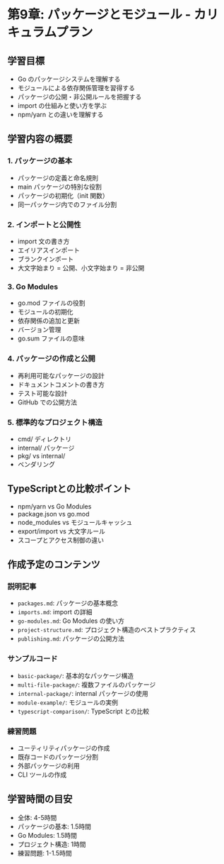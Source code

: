 # 第9章: パッケージとモジュール - カリキュラムプラン

## 学習目標

- Go のパッケージシステムを理解する
- モジュールによる依存関係管理を習得する
- パッケージの公開・非公開ルールを把握する
- import の仕組みと使い方を学ぶ
- npm/yarn との違いを理解する

## 学習内容の概要

### 1. パッケージの基本
- パッケージの定義と命名規則
- main パッケージの特別な役割
- パッケージの初期化（init 関数）
- 同一パッケージ内でのファイル分割

### 2. インポートと公開性
- import 文の書き方
- エイリアスインポート
- ブランクインポート
- 大文字始まり = 公開、小文字始まり = 非公開

### 3. Go Modules
- go.mod ファイルの役割
- モジュールの初期化
- 依存関係の追加と更新
- バージョン管理
- go.sum ファイルの意味

### 4. パッケージの作成と公開
- 再利用可能なパッケージの設計
- ドキュメントコメントの書き方
- テスト可能な設計
- GitHub での公開方法

### 5. 標準的なプロジェクト構造
- cmd/ ディレクトリ
- internal/ パッケージ
- pkg/ vs internal/
- ベンダリング

## TypeScriptとの比較ポイント

- npm/yarn vs Go Modules
- package.json vs go.mod
- node_modules vs モジュールキャッシュ
- export/import vs 大文字ルール
- スコープとアクセス制御の違い

## 作成予定のコンテンツ

### 説明記事
- `packages.md`: パッケージの基本概念
- `imports.md`: import の詳細
- `go-modules.md`: Go Modules の使い方
- `project-structure.md`: プロジェクト構造のベストプラクティス
- `publishing.md`: パッケージの公開方法

### サンプルコード
- `basic-package/`: 基本的なパッケージ構造
- `multi-file-package/`: 複数ファイルのパッケージ
- `internal-package/`: internal パッケージの使用
- `module-example/`: モジュールの実例
- `typescript-comparison/`: TypeScript との比較

### 練習問題
- ユーティリティパッケージの作成
- 既存コードのパッケージ分割
- 外部パッケージの利用
- CLI ツールの作成

## 学習時間の目安

- 全体: 4-5時間
- パッケージの基本: 1.5時間
- Go Modules: 1.5時間
- プロジェクト構造: 1時間
- 練習問題: 1-1.5時間